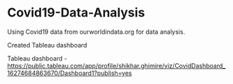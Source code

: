 # Covid19-Data-Analysis
Using Covid19 data from ourworldindata.org for data analysis.

Created Tableau dashboard 

Tableau dashboard - https://public.tableau.com/app/profile/shikhar.ghimire/viz/CovidDashboard_16274684863670/Dashboard1?publish=yes 


